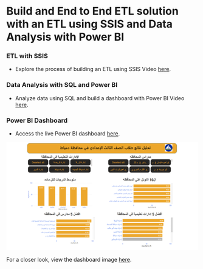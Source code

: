 # Build and End to End ETL  solution with an ETL using SSIS and Data Analysis with Power BI

### ETL with SSIS
- Explore the process of building an ETL using SSIS Video [here](https://www.youtube.com/watch?v=2UTCREiSh54&t=14s).

### Data Analysis with SQL and Power BI
- Analyze data using SQL and build a dashboard with Power BI Video [here](https://www.youtube.com/watch?v=bn8zCCTIiBU).

### Power BI Dashboard
- Access the live Power BI dashboard [here](https://app.powerbi.com/view?r=eyJrIjoiYjM5MjA2ZGQtNDkzMS00OWMwLWJlZjUtYmJhMWUxYjIyMGE5IiwidCI6ImRmODY3OWNkLWE4MGUtNDVkOC05OWFjLWM4M2VkN2ZmOTVhMCJ9).

![Dashboard](https://github.com/abdelrahmanfaheem/Damietta-DWH-Analysis-using-Sql-And-Power-BI/blob/main/Slide1.PNG)

For a closer look, view the dashboard image [here](https://github.com/abdelrahmanfaheem/Damietta-DWH-Analysis-using-Sql-And-Power-BI/blob/main/Slide1.PNG).
